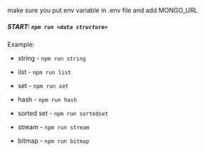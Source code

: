 make sure you put env variable in .env file and add MONGO_URL 

##### START: `npm run <data structure>`
Example: 

- string - `npm run string`

- list - `npm run list`

- set - `npm run set`

- hash - `npm run hash`

- sorted set - `npm run sortedset`

- stream - `npm run stream`

- bitmap - `npm run bitmap`